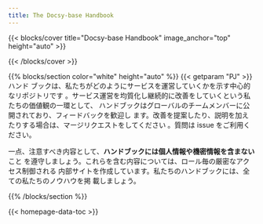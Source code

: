 ```yaml
---
title: The Docsy-base Handbook
---
```


{{< blocks/cover title="Docsy-base Handbook" image_anchor="top"
height="auto" >}}

{{< /blocks/cover >}}

{{% blocks/section color="white" height="auto" %}} {{< getparam "PJ" >}} ハンド
ブックは、私たちがどのようにサービスを運営していくかを示す中心的なリポジトリです
。サービス運営を均質化し継続的に改善をしていくという私たちの価値観の一環として、
ハンドブックはグローバルのチームメンバーに公開されており、フィードバックを歓迎し
ます。改善を提案したり、説明を加えたりする場合は、マージリクエストをしてください
。質問は issue をご利用ください。

一点、注意すべき内容として、**ハンドブックには個人情報や機密情報を含まない**こと
を遵守しましょう。これらを含む内容については、ロール毎の厳密なアクセス制御される
内部サイトを作成しています。私たちのハンドブックには、全ての私たちのノウハウを掲
載しましょう。

{{% /blocks/section %}}

{{< homepage-data-toc >}}
